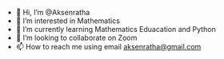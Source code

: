 - 👋 Hi, I’m @Aksenratha
- 👀 I’m interested in Mathematics
- 🌱 I’m currently learning Mathematics Eduacation and Python
- 💞️ I’m looking to collaborate on Zoom
- 📫 How to reach me using email aksenratha@gmail.com

<!---
Aksenratha/Aksenratha is a ✨ special ✨ repository because its `README.md` (this file) appears on your GitHub profile.
You can click the Preview link to take a look at your changes.
--->
